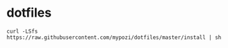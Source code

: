 # dotfiles
```
curl -LSfs https://raw.githubusercontent.com/mypozi/dotfiles/master/install | sh
```
